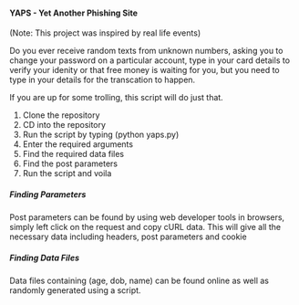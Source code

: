 #### YAPS - Yet Another Phishing Site

(Note: This project was inspired by real life events) 

Do you ever receive random texts from unknown numbers, asking you to change your password on a particular account, type in your card details to verify your idenity or that free money is waiting for you, but you need to type in your details for the transcation to happen.

If you are up for some trolling, this script will do just that.

1. Clone the repository
2. CD into the repository
3. Run the script by typing (python yaps.py)
4. Enter the required arguments
5. Find the required data files
6. Find the post parameters
7. Run the script and voila

##### Finding Parameters
Post parameters can be found by using web developer tools in browsers, simply left click on the request and copy cURL data. This will give all the necessary data including headers, post parameters and cookie

##### Finding Data Files
Data files containing (age, dob, name) can be found online as well as randomly generated using a script.